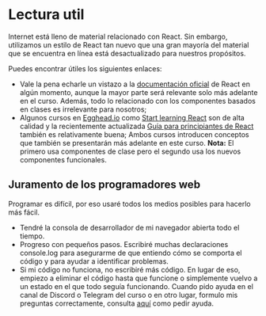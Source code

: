 

# Lectura util


Internet está lleno de material relacionado con React. Sin embargo, utilizamos un estilo de React tan nuevo que una gran mayoría del material que se encuentra en línea está desactualizado para nuestros propósitos.

Puedes encontrar útiles los siguientes enlaces:

- Vale la pena echarle un vistazo a la [documentación oficial](https://es.react.dev/learn) de React en algún momento, aunque la mayor parte será relevante solo más adelante en el curso. Además, todo lo relacionado con los componentes basados en clases es irrelevante para nosotros;
- Algunos cursos en [Egghead.io](https://egghead.io/) como [Start learning React](https://egghead.io/courses/start-learning-react) son de alta calidad y la recientemente actualizada [Guía para principiantes de React](https://egghead.io/courses/the-beginner-s-guide-to-reactjs) también es relativamente buena; Ambos cursos introducen conceptos que también se presentarán más adelante en este curso. **Nota:** El primero usa componentes de clase pero el segundo usa los nuevos componentes funcionales.


## Juramento de los programadores web
Programar es difícil, por eso usaré todos los medios posibles para hacerlo más fácil.

- Tendré la consola de desarrollador de mi navegador abierta todo el tiempo.
- Progreso con pequeños pasos.
Escribiré muchas declaraciones console.log para asegurarme de que entiendo cómo se comporta el código y para ayudar a identificar problemas.
- Si mi código no funciona, no escribiré más código. En lugar de eso, empiezo a eliminar el código hasta que funcione o simplemente vuelvo a un estado en el que todo seguía funcionando.
Cuando pido ayuda en el canal de Discord o Telegram del curso o en otro lugar, formulo mis preguntas correctamente, consulta [aquí](http://fullstackopen.com/en/part0/general_info#how-to-get-help-in-%20discord-telegram) como pedir ayuda.
